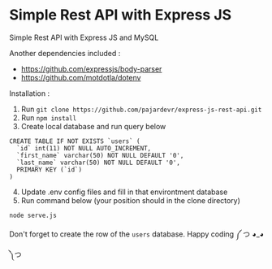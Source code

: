 # Simple Rest API with Express JS
Simple Rest API with Express JS and MySQL

Another dependencies included :
- https://github.com/expressjs/body-parser
- https://github.com/motdotla/dotenv

Installation :
1. Run ``` git clone https://github.com/pajardevr/express-js-rest-api.git ```
2. Run ``` npm install ```
3. Create local database and run query below
```
CREATE TABLE IF NOT EXISTS `users` (
  `id` int(11) NOT NULL AUTO_INCREMENT,
  `first_name` varchar(50) NOT NULL DEFAULT '0',
  `last_name` varchar(50) NOT NULL DEFAULT '0',
  PRIMARY KEY (`id`)
)
```
4. Update .env config files and fill in that environtment database
5. Run command below (your position should in the clone directory)
```
node serve.js
```
Don't forget to create the row of the ```users``` database.
Happy coding ༼ つ ◕_◕ ༽つ
